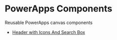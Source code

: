 # PowerApps Components
Reusable PowerApps canvas components
- [Header with Icons And Search Box](./../HeaderWithIcons)
